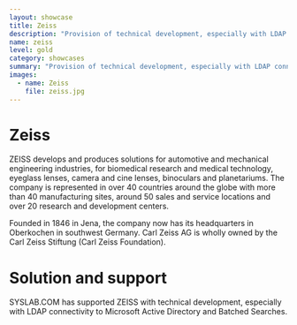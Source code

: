 ```yaml
---
layout: showcase
title: Zeiss
description: "Provision of technical development, especially with LDAP connectivity to Microsoft Active Directory and Batched Searches."
name: zeiss
level: gold
category: showcases
summary: "Provision of technical development, especially with LDAP connectivity to Microsoft Active Directory and Batched Searches."
images:
  - name: Zeiss
    file: zeiss.jpg
---
```


# Zeiss

ZEISS develops and produces solutions for automotive and mechanical engineering industries, for biomedical research and medical technology, eyeglass lenses, camera and cine lenses, binoculars and planetariums. The company is represented in over 40 countries around the globe with more than 40 manufacturing sites, around 50 sales and service locations and over 20 research and development centers.

Founded in 1846 in Jena, the company now has its headquarters in Oberkochen in southwest Germany. Carl Zeiss AG is wholly owned by the Carl Zeiss Stiftung (Carl Zeiss Foundation).

# Solution and support

SYSLAB.COM has supported ZEISS with technical development, especially with LDAP connectivity to Microsoft Active Directory and Batched Searches.

